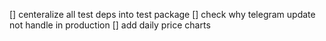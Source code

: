 [] centeralize all test deps  into test package
[] check why telegram update not handle in production
[] add daily price charts
